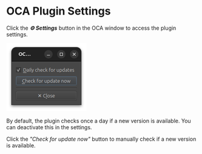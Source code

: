 # OCA Plugin Settings

Click the ***⚙ Settings*** button in the OCA window to access the plugin settings.

![](img/oca-settings.png)

By default, the plugin checks once a day if a new version is available. You can deactivate this in the settings.

Click the *"Check for update now"* button to manually check if a new version is available.

